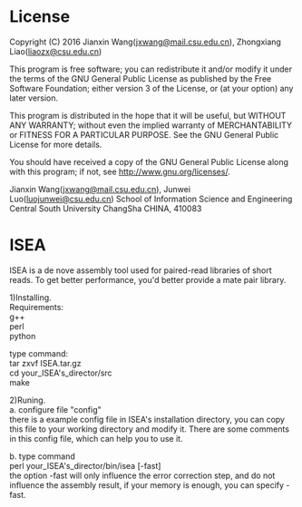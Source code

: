 License
=========

Copyright (C) 2016 Jianxin Wang(jxwang@mail.csu.edu.cn), Zhongxiang Liao(liaozx@csu.edu.cn)

This program is free software; you can redistribute it and/or
modify it under the terms of the GNU General Public License
as published by the Free Software Foundation; either version 3
of the License, or (at your option) any later version.

This program is distributed in the hope that it will be useful,
but WITHOUT ANY WARRANTY; without even the implied warranty of
MERCHANTABILITY or FITNESS FOR A PARTICULAR PURPOSE.  See the
GNU General Public License for more details.

You should have received a copy of the GNU General Public License
along with this program; if not, see <http://www.gnu.org/licenses/>.

Jianxin Wang(jxwang@mail.csu.edu.cn), Junwei Luo(luojunwei@csu.edu.cn)
School of Information Science and Engineering
Central South University
ChangSha
CHINA, 410083


ISEA   
=========
ISEA is a de nove assembly tool used for paired-read libraries of short reads. To get better performance, you'd better provide a mate pair library.
       
1)Installing.      
Requirements:   
g++    
perl    
python    

type command:    
tar zxvf ISEA.tar.gz     
cd your_ISEA's_director/src     
make    
     
2)Runing.    
a. configure file "config"     
   there is a example config file in ISEA's installation directory, you can copy this file to your working directory and modify it. There are some comments in this config file, which can help you to use it.      
       
b. type command     
	perl your_ISEA's_director/bin/isea [-fast]     
   the option -fast will only influence the error correction step, and do not influence the assembly result, if your memory is enough, you can specify -fast.    
    
